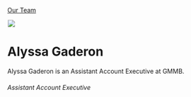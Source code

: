 





[Our Team](/who-we-are/team/)


![](data:image/gif;base64,R0lGODlhAQABAAAAACH5BAEKAAEALAAAAAABAAEAAAICTAEAOw==)![](https://www.gmmb.com/wp-content/uploads/2023/02/Alyssa-Gaderon_BW-468x468.jpg)


Alyssa Gaderon
==============
Alyssa Gaderon is an Assistant Account Executive at GMMB.

###### Assistant Account Executive











